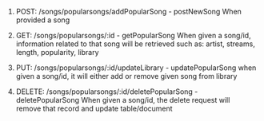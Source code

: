 <!-- Requests -->

1. POST: /songs/popularsongs/addPopularSong - postNewSong When provided a song 

2. GET: /songs/popularsongs/:id - getPopularSong When given a song/id, information related to that song will be retrieved such as: artist, streams, length, popularity, library

3. PUT: /songs/popularsongs/:id/updateLibrary - updatePopularSong when given a song/id, it will either add or remove given song from library

4. DELETE: /songs/popularsongs/:id/deletePopularSong - deletePopularSong When given a song/id, the delete request will remove that record and update table/document